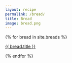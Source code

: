 ```yaml
---
layout: recipe
permalink: /bread/
title: Bread
image: bread.png
---
```


{% for bread in site.breads %}
<p><a href="{{ site.baseurl }}{{ bread.url }}">{{ bread.title }}</a></p>
{% endfor %}